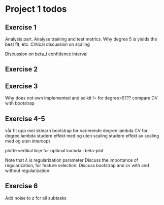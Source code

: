 # Project 1 todos


## Exercise 1
Analysis part. Analyse training and test metrics. Why degree 5 is yields the best fit, etc. 
Critical discussion on scaling

Discussion on beta_i confidence interval

## Exercise 2


## Exercise 3
Why does not own implemented and scikit != for degree>5???
compare CV with bootstrap

## Exercise 4-5
vår fit opp mot sklearn
bootstrap for varierende degree lambda
CV for degree lambda
studere effekt med og uten scaling
studere effekt av scaling med og uten intercept

plotte vertikal linje for optimal lambda i beta-plot

Note that $\lambda$ is regularization parameter
Discuss the importance of regularization, for feature selection. 
Discuss bootstrap and cv with and without regularization.

## Exercise 6
Add noise to z for all subtasks